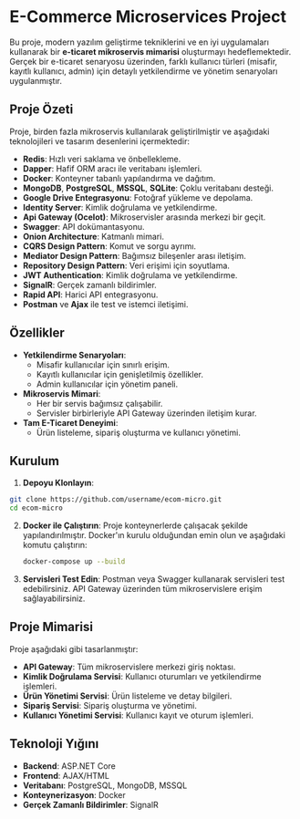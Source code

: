 # E-Commerce Microservices Project

Bu proje, modern yazılım geliştirme tekniklerini ve en iyi uygulamaları kullanarak bir **e-ticaret mikroservis mimarisi** oluşturmayı hedeflemektedir. 
Gerçek bir e-ticaret senaryosu üzerinden, farklı kullanıcı türleri (misafir, kayıtlı kullanıcı, admin) için detaylı yetkilendirme ve yönetim senaryoları uygulanmıştır.

## Proje Özeti

Proje, birden fazla mikroservis kullanılarak geliştirilmiştir ve aşağıdaki teknolojileri ve tasarım desenlerini içermektedir:

- **Redis**: Hızlı veri saklama ve önbellekleme.
- **Dapper**: Hafif ORM aracı ile veritabanı işlemleri.
- **Docker**: Konteyner tabanlı yapılandırma ve dağıtım.
- **MongoDB**, **PostgreSQL**, **MSSQL**, **SQLite**: Çoklu veritabanı desteği.
- **Google Drive Entegrasyonu**: Fotoğraf yükleme ve depolama.
- **Identity Server**: Kimlik doğrulama ve yetkilendirme.
- **Api Gateway (Ocelot)**: Mikroservisler arasında merkezi bir geçit.
- **Swagger**: API dokümantasyonu.
- **Onion Architecture**: Katmanlı mimari.
- **CQRS Design Pattern**: Komut ve sorgu ayrımı.
- **Mediator Design Pattern**: Bağımsız bileşenler arası iletişim.
- **Repository Design Pattern**: Veri erişimi için soyutlama.
- **JWT Authentication**: Kimlik doğrulama ve yetkilendirme.
- **SignalR**: Gerçek zamanlı bildirimler.
- **Rapid API**: Harici API entegrasyonu.
- **Postman** ve **Ajax** ile test ve istemci iletişimi.

## Özellikler

- **Yetkilendirme Senaryoları**: 
  - Misafir kullanıcılar için sınırlı erişim.
  - Kayıtlı kullanıcılar için genişletilmiş özellikler.
  - Admin kullanıcılar için yönetim paneli.
- **Mikroservis Mimari**: 
  - Her bir servis bağımsız çalışabilir.
  - Servisler birbirleriyle API Gateway üzerinden iletişim kurar.
- **Tam E-Ticaret Deneyimi**:
  - Ürün listeleme, sipariş oluşturma ve kullanıcı yönetimi.

## Kurulum

 1. **Depoyu Klonlayın**:
   ```bash
   git clone https://github.com/username/ecom-micro.git
   cd ecom-micro
   ```

2. **Docker ile Çalıştırın**:
   Proje konteynerlerde çalışacak şekilde yapılandırılmıştır. Docker'ın kurulu olduğundan emin olun ve aşağıdaki komutu çalıştırın:
   ```bash
   docker-compose up --build
   ```

3. **Servisleri Test Edin**:
   Postman veya Swagger kullanarak servisleri test edebilirsiniz. API Gateway üzerinden tüm mikroservislere erişim sağlayabilirsiniz.

## Proje Mimarisi

Proje aşağıdaki gibi tasarlanmıştır:

- **API Gateway**: Tüm mikroservislere merkezi giriş noktası.
- **Kimlik Doğrulama Servisi**: Kullanıcı oturumları ve yetkilendirme işlemleri.
- **Ürün Yönetimi Servisi**: Ürün listeleme ve detay bilgileri.
- **Sipariş Servisi**: Sipariş oluşturma ve yönetimi.
- **Kullanıcı Yönetimi Servisi**: Kullanıcı kayıt ve oturum işlemleri.

## Teknoloji Yığını

- **Backend**: ASP.NET Core
- **Frontend**: AJAX/HTML
- **Veritabanı**: PostgreSQL, MongoDB, MSSQL
- **Konteynerizasyon**: Docker
- **Gerçek Zamanlı Bildirimler**: SignalR
